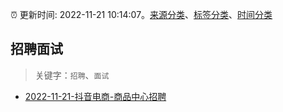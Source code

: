:alarm_clock: 更新时间: 2022-11-21 10:14:07。[来源分类](../README.md)、[标签分类](../TAGS.md)、[时间分类](../TIMELINE.md)

## 招聘面试


> 关键字：`招聘`、`面试`



- [2022-11-21-抖音电商-商品中心招聘](https://www.v2ex.com/t/896853) 
